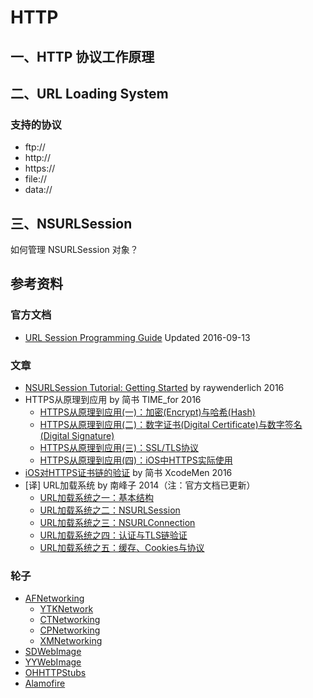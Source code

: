 # HTTP

## 一、HTTP 协议工作原理

## 二、URL Loading System

### 支持的协议
- ftp://
- http://
- https://
- file://
- data://

## 三、NSURLSession

如何管理 NSURLSession 对象？

## 参考资料

### 官方文档
- [URL Session Programming Guide](https://developer.apple.com/library/content/documentation/Cocoa/Conceptual/URLLoadingSystem/URLLoadingSystem.html) Updated 2016-09-13

### 文章
- [NSURLSession Tutorial: Getting Started](https://www.raywenderlich.com/110458/nsurlsession-tutorial-getting-started) by raywenderlich 2016
- HTTPS从原理到应用 by 简书 TIME_for 2016
    - [HTTPS从原理到应用(一)：加密(Encrypt)与哈希(Hash)](http://www.jianshu.com/p/2542c95fb023)
    - [HTTPS从原理到应用(二)：数字证书(Digital Certificate)与数字签名(Digital Signature)](http://www.jianshu.com/p/e767a4e9252e)
    - [HTTPS从原理到应用(三)：SSL/TLS协议](http://www.jianshu.com/p/c93612b3abac)
    - [HTTPS从原理到应用(四)：iOS中HTTPS实际使用](http://www.jianshu.com/p/ce2a9bc519f5)
- [iOS对HTTPS证书链的验证](http://www.jianshu.com/p/74830162717e) by 简书 XcodeMen 2016
- [译] URL加载系统 by 南峰子 2014（注：官方文档已更新）
    - [URL加载系统之一：基本结构](http://southpeak.github.io/2014/07/11/url-load-system-1/)
    - [URL加载系统之二：NSURLSession](http://southpeak.github.io/2014/07/11/url-load-system-2/)
    - [URL加载系统之三：NSURLConnection](http://southpeak.github.io/2014/07/15/url-load-system-3/)
    - [URL加载系统之四：认证与TLS链验证](http://southpeak.github.io/2014/07/16/url-load-system-4/)
    - [URL加载系统之五：缓存、Cookies与协议](http://southpeak.github.io/2014/07/16/url-load-system-5/)

### 轮子
- [AFNetworking](https://github.com/AFNetworking/AFNetworking)
    - [YTKNetwork](https://github.com/yuantiku/YTKNetwork)
    - [CTNetworking](https://github.com/casatwy/RTNetworking)
    - [CPNetworking](https://github.com/crespoxiao/CPNetworking)
    - [XMNetworking](https://github.com/kangzubin/XMNetworking)
- [SDWebImage](https://github.com/rs/SDWebImage)
- [YYWebImage](https://github.com/ibireme/YYWebImage)
- [OHHTTPStubs](https://github.com/AliSoftware/OHHTTPStubs)
- [Alamofire](https://github.com/Alamofire/Alamofire)
